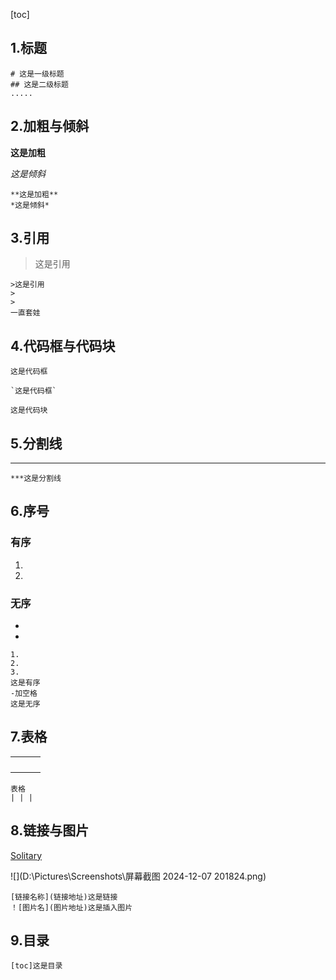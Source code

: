 [toc]

## 1.标题

~~~~
# 这是一级标题
## 这是二级标题
.....
~~~~

## 2.加粗与倾斜

**这是加粗**

*这是倾斜*

~~~~
**这是加粗**
*这是倾斜*
~~~~

## 3.引用

> 这是引用
>
> >
> >
> >>
> >>
> >>>
> >>>
> >>>>
> >>>>
> >>>>

~~~~
>这是引用
>
>
一直套娃
~~~~

## 4.代码框与代码块

`这是代码框`

~~~~
`这是代码框`
~~~~

```
这是代码块
```

## 5.分割线

***

~~~~
***这是分割线
~~~~



## 6.序号

### 有序



1.

2.

### 无序

- 

- 

~~~~
1.
2.
3.
这是有序
-加空格
这是无序
~~~~

## 7.表格

|      |      |      |
| ---- | ---- | ---- |
|      |      |      |
|      |      |      |
|      |      |      |
|      |      |      |

~~~~
表格
| | |
~~~~

## 8.链接与图片

[Solitary](www.ku299.com)

![](D:\Pictures\Screenshots\屏幕截图 2024-12-07 201824.png)

~~~~
[链接名称](链接地址)这是链接
！[图片名](图片地址)这是插入图片
~~~~

## 9.目录

~~~
[toc]这是目录
~~~





